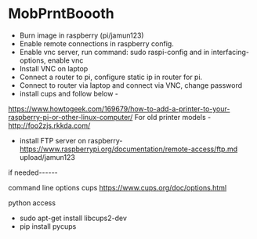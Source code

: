 # MobPrntBoooth

- Burn image in raspberry (pi/jamun123)
- Enable remote connections in raspberry config.
- Enable vnc server, run command: sudo raspi-config and in interfacing-options, enable vnc
- Install VNC on laptop
- Connect a router to pi, configure static ip in router for pi.
- Connect to router via laptop and connect via VNC, change password
- install cups and follow below -

https://www.howtogeek.com/169679/how-to-add-a-printer-to-your-raspberry-pi-or-other-linux-computer/
For old printer models - http://foo2zjs.rkkda.com/

- install FTP server on raspberry-
https://www.raspberrypi.org/documentation/remote-access/ftp.md
upload/jamun123






if needed------

command line options cups
https://www.cups.org/doc/options.html

python access
- sudo apt-get install libcups2-dev
- pip install pycups

  
